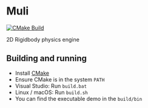 # Muli
[![CMake Build](https://github.com/Sopiro/Muli/actions/workflows/cmake_build.yml/badge.svg)](https://github.com/Sopiro/Muli/actions/workflows/cmake_build.yml)

2D Rigidbody physics engine

## Building and running

- Install [CMake](https://cmake.org/install/)
- Ensure CMake is in the system `PATH`
- Visual Studio: Run `build.bat`
- Linux / macOS: Run `build.sh`
- You can find the executable demo in the `build/bin`
